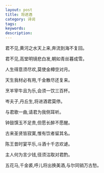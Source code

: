```yaml
---
layout: post
title: 将进酒
category: 诗词
tags: 
keywords: 
description: 
---
```



君不见,黄河之水天上来,奔流到海不复回。

君不见,高堂明镜悲白发,朝如青丝暮成雪。

人生得意须尽欢,莫使金樽空对月。

天生我材必有用,千金散尽还复来。

烹羊宰牛且为乐,会须一饮三百杯。

岑夫子,丹丘生,将进酒君莫停。

与君歌一曲,请君为我侧耳听。

钟鼓馔玉不足贵,但愿长醉不愿醒。

古来圣贤皆寂寞,惟有饮者留其名。

陈王昔时宴平乐,斗酒十千恣欢谑。

主人何为言少钱,径须沽取对君酌。

五花马,千金裘,呼儿将出换美酒,与尔同销万古愁。
